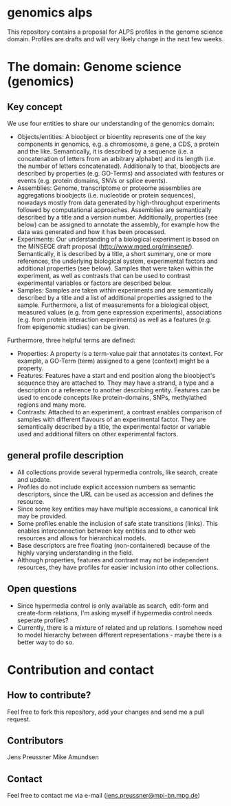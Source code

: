 genomics alps
=============

This repository contains a proposal for ALPS profiles in the genome science domain. Profiles are drafts and will very likely change in the next few weeks.

The domain: Genome science (genomics)
=====================================

## Key concept

We use four entities to share our understanding of the genomics domain:

- Objects/entities: A bioobject or bioentity represents one of the key components in genomics, e.g. a chromosome, a gene, a CDS, a protein and the like. Semantically, it is described by a sequence (i.e. a concatenation of letters from an arbitrary alphabet) and its length (i.e. the number of letters concatenated). Additionally to that, bioobjects are described by properties (e.g. GO-Terms) and associated with features or events (e.g. protein domains, SNVs or splice events). 
- Assemblies: Genome, transcriptome or proteome assemblies are aggregations bioobjects (i.e. nucleotide or protein sequences), nowadays mostly from data generated by high-throughput experiments followed by computational approaches. Assemblies are semantically described by a title and a version number. Additionally, properties (see below) can be assigned to annotate the assembly, for example how the data was generated and how it has been processed.
- Experiments: Our understanding of a biological experiment is based on the MINSEQE draft proposal (http://www.mged.org/minseqe/). Semantically, it is described by a title, a short summary, one or more references, the underlying biological system, experimental factors and additional properties (see below). Samples that were taken within the experiment, as well as contrasts that can be used to contrast experimental variables or factors are described below.
- Samples: Samples are taken within experiments and are semantically described by a title and a list of additional properties assigned to the sample. Furthermore, a list of measurements for a biological object, measured values (e.g. from gene expression experiments), associations (e.g. from protein interaction experiments) as well as a features (e.g. from epigenomic studies) can be given.

Furthermore, three helpful terms are defined:

- Properties: A property is a term-value pair that annotates its context. For example, a GO-Term (term) assigned to a gene (context) might be a property. 
- Features: Features have a start and end position along the bioobject's sequence they are attached to. They may have a strand, a type and a description or a reference to another describing entity. Features can be used to encode concepts like protein-domains, SNPs, methylathed regions and many more.
- Contrasts: Attached to an experiment, a contrast enables comparison of samples with different flavours of an experimental factor. They are semantically described by a title, the experimental factor or variable used and additional filters on other experimental factors.

## general profile description

- All collections provide several hypermedia controls, like search, create and update.
- Profiles do not include explicit accession numbers as semantic descriptors, since the URL can be used as accession and defines the resource.
- Since some key entities may have multiple accessions, a canonical link may be provided.
- Some profiles enable the inclusion of safe state transitions (links). This enables interconnection between key entities and to other web resources and allows for hierarchical models.
- Base descriptors are free floating (non-containered) because of the highly varying understanding in the field.
- Although properties, features and contrast may not be independent resources, they have profiles for easier inclusion into other collections.

## Open questions

- Since hypermedia control is only available as search, edit-form and create-form relations, I'm asking myself if hypermedia control needs seperate profiles?
- Currently, there is a mixture of related and up relations. I somehow need to model hierarchy between different representations - maybe there is a better way to do so.

Contribution and contact
========================

## How to contribute?

Feel free to fork this repository, add your changes and send me a pull request.

## Contributors
Jens Preussner
Mike Amundsen

## Contact

Feel free to contact me via e-mail (jens.preussner@mpi-bn.mpg.de)
